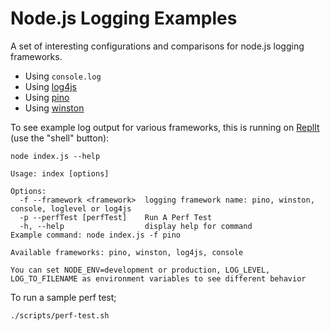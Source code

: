 # Node.js Logging Examples

A set of interesting configurations and comparisons for node.js logging frameworks.

* Using `console.log`
* Using [log4js](https://log4js-node.github.io/log4js-node)
* Using [pino](https://github.com/pinojs/pino)
* Using [winston](https://github.com/winstonjs/winston#filtering-info-objects)


To see example log output for various frameworks, this is running on [ReplIt](https://replit.com/@theothermattm/node-logging-examples#README.md) (use the "shell" button):

```
node index.js --help

Usage: index [options]

Options:
  -f --framework <framework>  logging framework name: pino, winston, console, loglevel or log4js
  -p --perfTest [perfTest]    Run A Perf Test
  -h, --help                  display help for command
Example command: node index.js -f pino

Available frameworks: pino, winston, log4js, console

You can set NODE_ENV=development or production, LOG_LEVEL, LOG_TO_FILENAME as environment variables to see different behavior

```

To run a sample perf test;

```
./scripts/perf-test.sh
```
